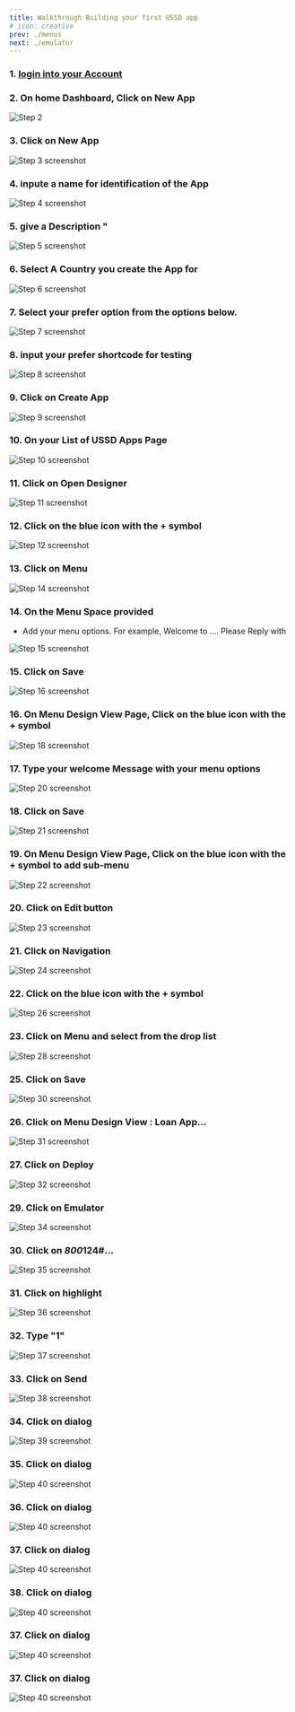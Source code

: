 ```yaml
---
title: Walkthrough Building your first USSD app
# icon: creative
prev: ./menus
next: ./emulator
---
```


### 1. [login into your Account](https://shortcodeafrica.com/get-started)


### 2. On home Dashboard, Click on New App

![Step 2](/assets/images/walkthr/Step_1screenshot.png)


### 3. Click on New App

![Step 3 screenshot](/assets/images/walkthr/Step_2_screenshot.png)

### 4. inpute a name for identification of the App

![Step 4 screenshot](/assets/images/walkthr/Step_3_screenshot.png)


### 5. give a Description "

![Step 5 screenshot](/assets/images/walkthr/Step_4_screenshot.png)


### 6. Select A Country you create the App for 

![Step 6 screenshot](/assets/images/walkthr/Step_5_screenshot.png)


### 7. Select your prefer option from the options below.

![Step 7 screenshot](/assets/images/walkthr/Step_6_screenshot.png)


### 8. input your prefer shortcode for testing 

![Step 8 screenshot](/assets/images/walkthr/Step_7_screenshot.png)


### 9. Click on Create App

![Step 9 screenshot](/assets/images/walkthr/Step_8_screenshot.png)


### 10. On your List of USSD Apps Page

![Step 10 screenshot](/assets/images/walkthr/Step_9_screenshot.png)


### 11. Click on Open Designer

![Step 11 screenshot](/assets/images/walkthr/Step_10_screenshot.png)


### 12. Click on the blue icon with the + symbol

![Step 12 screenshot](/assets/images/walkthr/Step_11_screenshot.png)


### 13. Click on Menu

![Step 14 screenshot](/assets/images/walkthr/Step_12_screenshot.png)


### 14. On the Menu Space provided

 - Add your menu options. For example, 
Welcome to ....
Please Reply with

![Step 15 screenshot](/assets/images/walkthr/Step_13_screenshot.png)


### 15. Click on Save

![Step 16 screenshot](/assets/images/walkthr/Step_14_screenshot.png)


### 16. On Menu Design View Page, Click on the blue icon with the + symbol

![Step 18 screenshot](/assets/images/walkthr/Step_15_screenshot.png)

### 17. Type your welcome Message with your menu options  

![Step 20 screenshot](/assets/images/walkthr/Step_16_screenshot.png)


### 18. Click on Save

![Step 21 screenshot](/assets/images/walkthr/Step_17_screenshot.png)


### 19. On Menu Design View Page, Click on the blue icon with the + symbol to add sub-menu 

![Step 22 screenshot](/assets/images/walkthr/Step_18_screenshot.png)


### 20. Click on Edit button

![Step 23 screenshot](/assets/images/walkthr/Step_19_screenshot.png)


### 21. Click on Navigation

![Step 24 screenshot](/assets/images/walkthr/Step_20_screenshot.png)


### 22. Click on the blue icon with the + symbol

![Step 26 screenshot](/assets/images/walkthr/Step_21_screenshot.png)


### 23. Click on Menu and select from the drop list 

![Step 28 screenshot](/assets/images/walkthr/Step_22_screenshot.png)


### 25. Click on Save

![Step 30 screenshot](/assets/images/walkthr/Step_23_screenshot.png)


### 26. Click on Menu Design View : Loan App…

![Step 31 screenshot](/assets/images/walkthr/Step_24_screenshot.png)


### 27. Click on Deploy 

![Step 32 screenshot](/assets/images/walkthr/Step_25_screenshot.png)


<!-- ### 28. Click on Deploy 
![Step 33 screenshot](/assets/images/walkthr/Step_26_screenshot.png) -->


### 29. Click on Emulator

![Step 34 screenshot](/assets/images/walkthr/Step_27_screenshot.png)


### 30. Click on *800*124#…

![Step 35 screenshot](/assets/images/walkthr/Step_28_screenshot.png)

### 31. Click on highlight

![Step 36 screenshot](/assets/images/walkthr/Step_29_screenshot.png)

### 32. Type "1"

![Step 37 screenshot](/assets/images/walkthr/Step_30_screenshot.png)


### 33. Click on Send

![Step 38 screenshot](/assets/images/walkthr/Step_31_screenshot.png)


### 34. Click on dialog

![Step 39 screenshot](/assets/images/walkthr/Step_32_screenshot.png)


### 35. Click on dialog

![Step 40 screenshot](/assets/images/walkthr/Step_33_screenshot.png)


### 36. Click on dialog

![Step 40 screenshot](/assets/images/walkthr/Step_34_screenshot.png)


### 37. Click on dialog

![Step 40 screenshot](/assets/images/walkthr/Step_35_screenshot.png)


### 38. Click on dialog

![Step 40 screenshot](/assets/images/walkthr/Step_36_screenshot.png)


### 37. Click on dialog

![Step 40 screenshot](/assets/images/walkthr/Step_37_screenshot.png)


### 37. Click on dialog

![Step 40 screenshot](/assets/images/walkthr/Step_38_screenshot.png)
